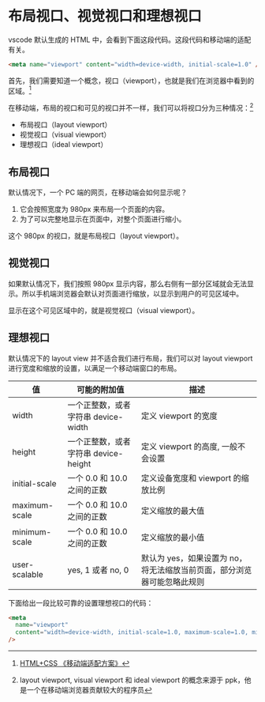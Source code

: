 # 布局视口、视觉视口和理想视口

vscode 默认生成的 HTML 中，会看到下面这段代码。这段代码和移动端的适配有关。

```html
<meta name="viewport" content="width=device-width, initial-scale=1.0" />
```

首先，我们需要知道一个概念，视口（viewport），也就是我们在浏览器中看到的区域。[^1]

在移动端，布局的视口和可见的视口并不一样，我们可以将视口分为三种情况：[^2]

- 布局视口（layout viewport）
- 视觉视口（visual viewport）
- 理想视口（ideal viewport）

## 布局视口

默认情况下，一个 PC 端的网页，在移动端会如何显示呢？

1. 它会按照宽度为 980px 来布局一个页面的内容。
2. 为了可以完整地显示在页面中，对整个页面进行缩小。

这个 980px 的视口，就是布局视口（layout viewport）。

## 视觉视口

如果默认情况下，我们按照 980px 显示内容，那么右侧有一部分区域就会无法显示。所以手机端浏览器会默认对页面进行缩放，以显示到用户的可见区域中。

显示在这个可见区域中的，就是视觉视口（visual viewport）。

## 理想视口

默认情况下的 layout view 并不适合我们进行布局，我们可以对 layout viewport 进行宽度和缩放的设置，以满足一个移动端窗口的布局。

| 值 | 可能的附加值 | 描述 |
| -- | -- | -- |
| width | 一个正整数，或者字符串 device-width | 定义 viewport 的宽度 |
| height | 一个正整数，或者字符串 device-height | 定义 viewport 的高度, 一般不会设置 |
| initial-scale | 一个 0.0 和 10.0 之间的正数 | 定义设备宽度和 viewport 的缩放比例 |
| maximum-scale | 一个 0.0 和 10.0 之间的正数 | 定义缩放的最大值 |
| minimum-scale | 一个 0.0 和 10.0 之间的正数 | 定义缩放的最小值 |
| user-scalable | yes, 1 或者 no, 0 | 默认为 yes，如果设置为 no，将无法缩放当前页面，部分浏览器可能忽略此规则 |

下面给出一段比较可靠的设置理想视口的代码：

```html
<meta
  name="viewport"
  content="width=device-width, initial-scale=1.0, maximum-scale=1.0, minimum-scale=1.0, user-scalable=0"
/>
```

[^1]: [HTML+CSS 《移动端适配方案》](https://www.bilibili.com/video/BV1u841157Fh/?share_source=copy_web)
[^2]: layout viewport, visual viewport 和 ideal viewport 的概念来源于 ppk，他是一个在移动端浏览器贡献较大的程序员  